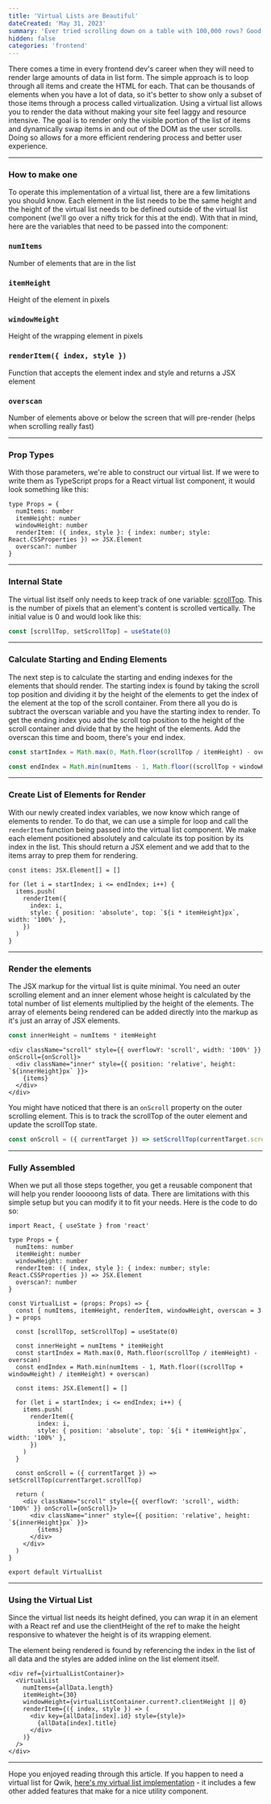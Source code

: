 ```yaml
---
title: 'Virtual Lists are Beautiful'
dateCreated: 'May 31, 2023'
summary: 'Ever tried scrolling down on a table with 100,000 rows? Good luck. Virtual Lists unlock that ability.'
hidden: false
categories: 'frontend'
---
```


There comes a time in every frontend dev's career when they will need to render large amounts of data in list form. The simple approach is to loop through all items and create the HTML for each. That can be thousands of elements when you have a lot of data, so it's better to show only a subset of those items through a process called virtualization. Using a virtual list allows you to render the data without making your site feel laggy and resource intensive. The goal is to render only the visible portion of the list of items and dynamically swap items in and out of the DOM as the user scrolls. Doing so allows for a more efficient rendering process and better user experience.

---

### How to make one

To operate this implementation of a virtual list, there are a few limitations you should know. Each element in the list needs to be the same height and the height of the virtual list needs to be defined outside of the virtual list component (we'll go over a nifty trick for this at the end). With that in mind, here are the variables that need to be passed into the component:

### `numItems`

Number of elements that are in the list

### `itemHeight`

Height of the element in pixels

### `windowHeight`

Height of the wrapping element in pixels

### `renderItem({ index, style })`

Function that accepts the element index and style and returns a JSX element

### `overscan`

Number of elements above or below the screen that will pre-render (helps when scrolling really fast)

---

### Prop Types

With those parameters, we're able to construct our virtual list.
If we were to write them as TypeScript props for a React virtual list component, it would look something like this:

```tsx
type Props = {
  numItems: number
  itemHeight: number
  windowHeight: number
  renderItem: ({ index, style }: { index: number; style: React.CSSProperties }) => JSX.Element
  overscan?: number
}
```

---

### Internal State

The virtual list itself only needs to keep track of one variable: [scrollTop](https://developer.mozilla.org/en-US/docs/Web/API/Element/scrollTop). This is the number of pixels that an element's content is scrolled vertically. The initial value is 0 and would look like this:

```ts
const [scrollTop, setScrollTop] = useState(0)
```

---

### Calculate Starting and Ending Elements

The next step is to calculate the starting and ending indexes for the elements that should render.
The starting index is found by taking the scroll top position and dividing it by the height of the elements to get the index of the element at the top of the scroll container. From there all you do is subtract the overscan variable and you have the starting index to render. To get the ending index you add the scroll top position to the height of the scroll container and divide that by the height of the elements. Add the overscan this time and boom, there's your end index.

```ts
const startIndex = Math.max(0, Math.floor(scrollTop / itemHeight) - overscan)

const endIndex = Math.min(numItems - 1, Math.floor((scrollTop + windowHeight) / itemHeight) + overscan)
```

---

### Create List of Elements for Render

With our newly created index variables, we now know which range of elements to render. To do that, we can use a simple for loop and call the `renderItem` function being passed into the virtual list component. We make each element positioned absolutely and calculate its top position by its index in the list. This should return a JSX element and we add that to the items array to prep them for rendering.

```tsx
const items: JSX.Element[] = []

for (let i = startIndex; i <= endIndex; i++) {
  items.push(
    renderItem({
      index: i,
      style: { position: 'absolute', top: `${i * itemHeight}px`, width: '100%' },
    })
  )
}
```

---

### Render the elements

The JSX markup for the virtual list is quite minimal. You need an outer scrolling element and an inner element whose height is calculated by the total number of list elements multiplied by the height of the elements. The array of elements being rendered can be added directly into the markup as it's just an array of JSX elements.

```ts
const innerHeight = numItems * itemHeight
```

```tsx
<div className="scroll" style={{ overflowY: 'scroll', width: '100%' }} onScroll={onScroll}>
  <div className="inner" style={{ position: 'relative', height: `${innerHeight}px` }}>
    {items}
  </div>
</div>
```

You might have noticed that there is an `onScroll` property on the outer scrolling element. This is to track the scrollTop of the outer element and update the scrollTop state.

```ts
const onScroll = ({ currentTarget }) => setScrollTop(currentTarget.scrollTop)
```

---

### Fully Assembled

When we put all those steps together, you get a reusable component that will help you render looooong lists of data. There are limitations with this simple setup but you can modify it to fit your needs. Here is the code to do so:

```tsx
import React, { useState } from 'react'

type Props = {
  numItems: number
  itemHeight: number
  windowHeight: number
  renderItem: ({ index, style }: { index: number; style: React.CSSProperties }) => JSX.Element
  overscan?: number
}

const VirtualList = (props: Props) => {
  const { numItems, itemHeight, renderItem, windowHeight, overscan = 3 } = props

  const [scrollTop, setScrollTop] = useState(0)

  const innerHeight = numItems * itemHeight
  const startIndex = Math.max(0, Math.floor(scrollTop / itemHeight) - overscan)
  const endIndex = Math.min(numItems - 1, Math.floor((scrollTop + windowHeight) / itemHeight) + overscan)

  const items: JSX.Element[] = []

  for (let i = startIndex; i <= endIndex; i++) {
    items.push(
      renderItem({
        index: i,
        style: { position: 'absolute', top: `${i * itemHeight}px`, width: '100%' },
      })
    )
  }

  const onScroll = ({ currentTarget }) => setScrollTop(currentTarget.scrollTop)

  return (
    <div className="scroll" style={{ overflowY: 'scroll', width: '100%' }} onScroll={onScroll}>
      <div className="inner" style={{ position: 'relative', height: `${innerHeight}px` }}>
        {items}
      </div>
    </div>
  )
}

export default VirtualList
```

---

### Using the Virtual List

Since the virtual list needs its height defined, you can wrap it in an element with a React ref and use the clientHeight of the ref to make the height responsive to whatever the height is of its wrapping element.

The element being rendered is found by referencing the index in the list of all data and the styles are added inline on the list element itself.

```tsx
<div ref={virtualListContainer}>
  <VirtualList
    numItems={allData.length}
    itemHeight={30}
    windowHeight={virtualListContainer.current?.clientHeight || 0}
    renderItem={({ index, style }) => (
      <div key={allData[index].id} style={style}>
        {allData[index].title}
      </div>
    )}
  />
</div>
```

---

Hope you enjoyed reading through this article. If you happen to need a virtual list for Qwik, [here's my virtual list implementation](https://github.com/christiananagnostou/jukebox/blob/master/src/components/Shared/VirtualList.tsx) - it includes a few other added features that make for a nice utility component.
